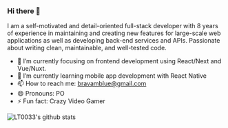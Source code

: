 ### Hi there 👋

I am a self-motivated and detail-oriented full-stack developer with 8 years of experience in maintaining and creating new features for large-scale web applications as well as developing back-end services and APIs. Passionate about writing clean, maintainable, and well-tested code.

- 🔭 I’m currently focusing on frontend development using React/Next and Vue/Nuxt.
- 🌱 I’m currently learning mobile app development with React Native
- 📫 How to reach me: bravamblue@gmail.com
- 😄 Pronouns: PO
- ⚡ Fun fact: Crazy Video Gamer

![LT0033's github stats](https://github-readme-stats.vercel.app/api?username=LT0033&count_private=true&show_icons=true&theme=radical&hide_rank=false)

